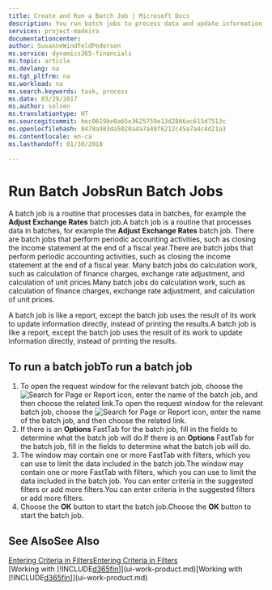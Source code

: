 ```yaml
---
title: Create and Run a Batch Job | Microsoft Docs
description: You run batch jobs to process data and update information, for example, to do periodic accounting activities, or to do calculations.
services: project-madeira
documentationcenter: 
author: SusanneWindfeldPedersen
ms.service: dynamics365-financials
ms.topic: article
ms.devlang: na
ms.tgt_pltfrm: na
ms.workload: na
ms.search.keywords: task, process
ms.date: 03/29/2017
ms.author: solsen
ms.translationtype: HT
ms.sourcegitcommit: bec0619be0a65e3625759e13d2866ac615d7513c
ms.openlocfilehash: 8478a983da5020a4a7a49f6212c45a7a4c4d21a3
ms.contentlocale: en-ca
ms.lasthandoff: 01/30/2018

---
```

# <a name="run-batch-jobs"></a><span data-ttu-id="82f65-103">Run Batch Jobs</span><span class="sxs-lookup"><span data-stu-id="82f65-103">Run Batch Jobs</span></span>
<span data-ttu-id="82f65-104">A batch job is a routine that processes data in batches, for example the **Adjust Exchange Rates** batch job.</span><span class="sxs-lookup"><span data-stu-id="82f65-104">A batch job is a routine that processes data in batches, for example the **Adjust Exchange Rates** batch job.</span></span> <span data-ttu-id="82f65-105">There are batch jobs that perform periodic accounting activities, such as closing the income statement at the end of a fiscal year.</span><span class="sxs-lookup"><span data-stu-id="82f65-105">There are batch jobs that perform periodic accounting activities, such as closing the income statement at the end of a fiscal year.</span></span> <span data-ttu-id="82f65-106">Many batch jobs do calculation work, such as calculation of finance charges, exchange rate adjustment, and calculation of unit prices.</span><span class="sxs-lookup"><span data-stu-id="82f65-106">Many batch jobs do calculation work, such as calculation of finance charges, exchange rate adjustment, and calculation of unit prices.</span></span>

<span data-ttu-id="82f65-107">A batch job is like a report, except the batch job uses the result of its work to update information directly, instead of printing the results.</span><span class="sxs-lookup"><span data-stu-id="82f65-107">A batch job is like a report, except the batch job uses the result of its work to update information directly, instead of printing the results.</span></span>

## <a name="to-run-a-batch-job"></a><span data-ttu-id="82f65-108">To run a batch job</span><span class="sxs-lookup"><span data-stu-id="82f65-108">To run a batch job</span></span>
1. <span data-ttu-id="82f65-109">To open the request window for the relevant batch job, choose the ![Search for Page or Report](media/ui-search/search_small.png "Search for Page or Report icon") icon, enter the name of the batch job, and then choose the related link.</span><span class="sxs-lookup"><span data-stu-id="82f65-109">To open the request window for the relevant batch job, choose the ![Search for Page or Report](media/ui-search/search_small.png "Search for Page or Report icon") icon, enter the name of the batch job, and then choose the related link.</span></span>
2. <span data-ttu-id="82f65-110">If there is an **Options** FastTab for the batch job, fill in the fields to determine what the batch job will do.</span><span class="sxs-lookup"><span data-stu-id="82f65-110">If there is an **Options** FastTab for the batch job, fill in the fields to determine what the batch job will do.</span></span>
3. <span data-ttu-id="82f65-111">The window may contain one or more FastTab with filters, which you can use to limit the data included in the batch job.</span><span class="sxs-lookup"><span data-stu-id="82f65-111">The window may contain one or more FastTab with filters, which you can use to limit the data included in the batch job.</span></span> <span data-ttu-id="82f65-112">You can enter criteria in the suggested filters or add more filters.</span><span class="sxs-lookup"><span data-stu-id="82f65-112">You can enter criteria in the suggested filters or add more filters.</span></span>
4. <span data-ttu-id="82f65-113">Choose the **OK** button to start the batch job.</span><span class="sxs-lookup"><span data-stu-id="82f65-113">Choose the **OK** button to start the batch job.</span></span>

## <a name="see-also"></a><span data-ttu-id="82f65-114">See Also</span><span class="sxs-lookup"><span data-stu-id="82f65-114">See Also</span></span>
[<span data-ttu-id="82f65-115">Entering Criteria in Filters</span><span class="sxs-lookup"><span data-stu-id="82f65-115">Entering Criteria in Filters</span></span>](ui-enter-criteria-filters.md)  
<span data-ttu-id="82f65-116">[Working with [!INCLUDE[d365fin](includes/d365fin_md.md)]](ui-work-product.md)</span><span class="sxs-lookup"><span data-stu-id="82f65-116">[Working with [!INCLUDE[d365fin](includes/d365fin_md.md)]](ui-work-product.md)</span></span>

